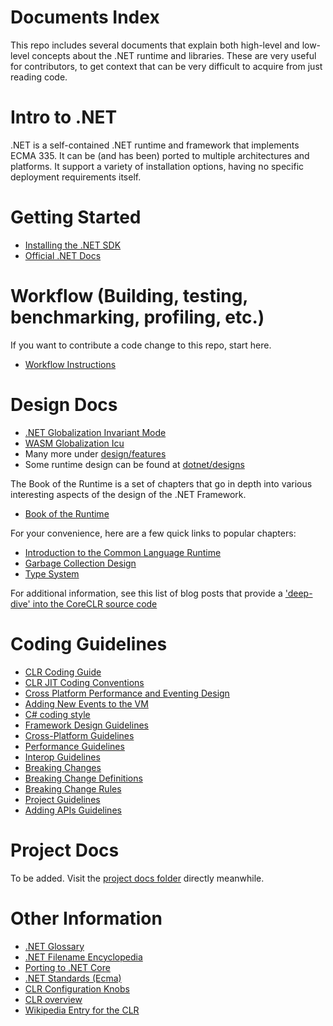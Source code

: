 Documents Index
===============

This repo includes several documents that explain both high-level and low-level concepts about the .NET runtime and libraries. These are very useful for contributors, to get context that can be very difficult to acquire from just reading code.

Intro to .NET
==================

.NET is a self-contained .NET runtime and framework that implements ECMA 335. It can be (and has been) ported to multiple architectures and platforms. It support a variety of installation options, having no specific deployment requirements itself.

Getting Started
===============

- [Installing the .NET SDK](https://dotnet.microsoft.com/download)
- [Official .NET Docs](https://learn.microsoft.com/dotnet/core/)

Workflow (Building, testing, benchmarking, profiling, etc.)
===============

If you want to contribute a code change to this repo, start here.

- [Workflow Instructions](workflow/README.md)

Design Docs
=================

- [.NET Globalization Invariant Mode](design/features/globalization-invariant-mode.md)
- [WASM Globalization Icu](design/features/globalization-icu-wasm.md)
- Many more under [design/features](design/features/)
- Some runtime design can be found at [dotnet/designs](https://github.com/dotnet/designs)

The Book of the Runtime is a set of chapters that go in depth into various
interesting aspects of the design of the .NET Framework.

- [Book of the Runtime](design/coreclr/botr/README.md)

For your convenience, here are a few quick links to popular chapters:

- [Introduction to the Common Language Runtime](design/coreclr/botr/intro-to-clr.md)
- [Garbage Collection Design](design/coreclr/botr/garbage-collection.md)
- [Type System](design/coreclr/botr/type-system.md)

For additional information, see this list of blog posts that provide a ['deep-dive' into the CoreCLR source code](deep-dive-blog-posts.md)

Coding Guidelines
=================

- [CLR Coding Guide](coding-guidelines/clr-code-guide.md)
- [CLR JIT Coding Conventions](coding-guidelines/clr-jit-coding-conventions.md)
- [Cross Platform Performance and Eventing Design](coding-guidelines/cross-platform-performance-and-eventing.md)
- [Adding New Events to the VM](coding-guidelines/EventLogging.md)
- [C# coding style](coding-guidelines/coding-style.md)
- [Framework Design Guidelines](coding-guidelines/framework-design-guidelines-digest.md)
- [Cross-Platform Guidelines](coding-guidelines/cross-platform-guidelines.md)
- [Performance Guidelines](coding-guidelines/performance-guidelines.md)
- [Interop Guidelines](coding-guidelines/interop-guidelines.md)
- [Breaking Changes](coding-guidelines/breaking-changes.md)
- [Breaking Change Definitions](coding-guidelines/breaking-change-definitions.md)
- [Breaking Change Rules](coding-guidelines/breaking-change-rules.md)
- [Project Guidelines](coding-guidelines/project-guidelines.md)
- [Adding APIs Guidelines](coding-guidelines/adding-api-guidelines.md)

Project Docs
=================

To be added. Visit the [project docs folder](project/) directly meanwhile.

Other Information
=================

- [.NET Glossary](project/glossary.md)
- [.NET Filename Encyclopedia](project/dotnet-filenames.md)
- [Porting to .NET Core](https://learn.microsoft.com/dotnet/standard/analyzers/portability-analyzer)
- [.NET Standards (Ecma)](project/dotnet-standards.md)
- [CLR Configuration Knobs](../src/coreclr/inc/clrconfigvalues.h)
- [CLR overview](https://learn.microsoft.com/dotnet/standard/clr)
- [Wikipedia Entry for the CLR](https://en.wikipedia.org/wiki/Common_Language_Runtime)
